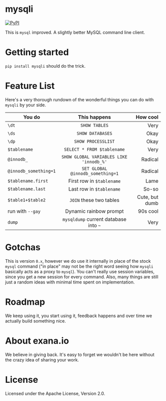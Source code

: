 # mysqli

[![PyPI](https://img.shields.io/pypi/v/mysqli.svg?maxAge=2592000?style=flat-square)](https://pypi.python.org/pypi/mysqli)

This is `mysql` improved. A slightly better MySQL command line client.

# Getting started

`pip install mysqli` should do the trick.

# Feature List

Here's a very thorough rundown of the wonderful things you can do with `mysqli` by your side.

| You do      | This happens           | How cool  |
| --------- |:------:| ---:|
| `\dt`      | `SHOW TABLES` | Very |
| `\ds`      | `SHOW DATABASES`      |   Okay |
| `\dp`      | `SHOW PROCESSLIST`      |   Okay |
| `$tablename` | `SELECT * FROM $tablename` | Very |
| `@innodb_` | `SHOW GLOBAL VARIABLES LIKE 'innodb_%'` | Radical |
| `@innodb_something=1` | `SET GLOBAL @innodb_something=1` | Radical |
| `$tablename.first` | First row in `$tablename` | Lame |
| `$tablename.last` | Last row in `$tablename` | So-so |
| `$table1+$table2` | `JOIN` these two tables | Cute, but dumb |
| run with `--gay` | Dynamic rainbow prompt | 90s cool |
| `dump` | `mysqldump` current database into `~` | Very |

# Gotchas

This is version `0.x`, however we do use it internally in place of the stock `mysql` command ("in place" may not be the right word seeing how `mysqli` basically acts as a proxy to `mysql`). You can't really use session variables, since you get a new session for every command. Also, many things are still just a random ideas with minimal time spent on implementation.

# Roadmap

We keep using it, you start using it, feedback happens and over time we actually build something nice. 

# About exana.io
We believe in giving back. It's easy to forget we wouldn't be here without the crazy idea of sharing your work.

# License
Licensed under the Apache License, Version 2.0. 
